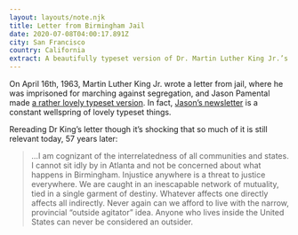 ```yaml
---
layout: layouts/note.njk
title: Letter from Birmingham Jail
date: 2020-07-08T04:00:17.891Z
city: San Francisco
country: California
extract: A beautifully typeset version of Dr. Martin Luther King Jr.’s letter.
---
```


On April 16th, 1963, Martin Luther King Jr. wrote a letter from jail, where he was imprisoned for marching against segregation, and Jason Pamental made [a rather lovely typeset version](https://letterfromjail.com). In fact, [Jason’s newsletter](https://rwt.io/newsletter) is a constant wellspring of lovely typeset things.

Rereading Dr King’s letter though it’s shocking that so much of it is still relevant today, 57 years later:

> ...I am cognizant of the interrelatedness of all communities and states. I cannot sit idly by in Atlanta and not be concerned about what happens in Birmingham. Injustice anywhere is a threat to justice everywhere. We are caught in an inescapable network of mutuality, tied in a single garment of destiny. Whatever affects one directly affects all indirectly. Never again can we afford to live with the narrow, provincial “outside agitator” idea. Anyone who lives inside the United States can never be considered an outsider.
